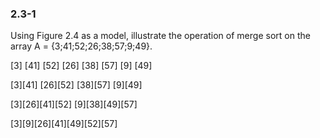 ### 2.3-1

Using Figure 2.4 as a model, illustrate the operation of merge sort on the array A = {3;41;52;26;38;57;9;49}.

[3] [41] [52] [26] [38] [57] [9] [49]

[3][41] [26][52] [38][57] [9][49]

[3][26][41][52] [9][38][49][57]

[3][9][26][41][49][52][57]
